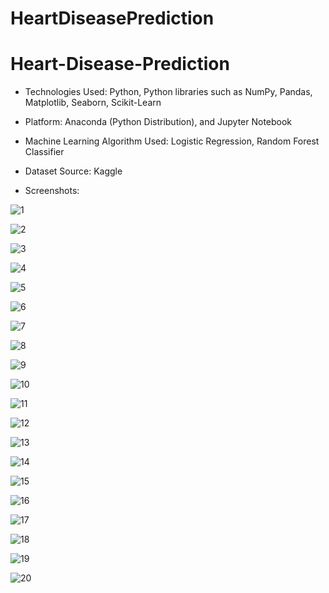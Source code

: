 # HeartDiseasePrediction


<h1>Heart-Disease-Prediction</h1>


* Technologies Used: Python, Python libraries such as NumPy, Pandas, Matplotlib, Seaborn, Scikit-Learn

* Platform: Anaconda (Python Distribution), and Jupyter Notebook

* Machine Learning Algorithm Used: Logistic Regression, Random Forest Classifier

* Dataset Source: Kaggle

* Screenshots:


![1](https://github.com/DebajyotiTalukder2001/My-Repo/assets/136104351/f36d2842-a4de-48d0-8532-8ad06532122a)



![2](https://github.com/DebajyotiTalukder2001/My-Repo/assets/136104351/73a501f5-9645-4787-85e0-e0e6b87e732a)


![3](https://github.com/DebajyotiTalukder2001/My-Repo/assets/136104351/cbc7964c-a49c-4edd-9894-7b4abae8dd2e)



![4](https://github.com/DebajyotiTalukder2001/My-Repo/assets/136104351/ab3ace71-826b-4b5c-bc10-006d0a09fb4f)



![5](https://github.com/DebajyotiTalukder2001/My-Repo/assets/136104351/ccf16ab1-e930-464f-9399-ade8b4df95e9)



![6](https://github.com/DebajyotiTalukder2001/My-Repo/assets/136104351/9b5383d2-34ea-4f42-af53-a70f040831fe)




![7](https://github.com/DebajyotiTalukder2001/My-Repo/assets/136104351/203c6a02-0f5f-41bb-8f39-e7ccdfacd283)



![8](https://github.com/DebajyotiTalukder2001/My-Repo/assets/136104351/05101d5e-57d2-4a19-9db4-2a05fe7383d5)



![9](https://github.com/DebajyotiTalukder2001/My-Repo/assets/136104351/57b87974-592c-4ef6-ae9d-62cf33808610)



![10](https://github.com/DebajyotiTalukder2001/My-Repo/assets/136104351/997e1c73-8b0b-43c3-84ab-372190bc831f)


![11](https://github.com/DebajyotiTalukder2001/My-Repo/assets/136104351/d7d5ddcd-a305-4a67-835b-0d56674d2e5a)


![12](https://github.com/DebajyotiTalukder2001/My-Repo/assets/136104351/c375b65a-94e4-4a71-a1a7-f8be5354571f)



![13](https://github.com/DebajyotiTalukder2001/My-Repo/assets/136104351/b67f0498-8422-4d01-9735-bd62b91def7f)


![14](https://github.com/DebajyotiTalukder2001/My-Repo/assets/136104351/504549f2-44ae-402d-bc4c-dc93b546b5d9)



![15](https://github.com/DebajyotiTalukder2001/My-Repo/assets/136104351/165d35d0-a070-4026-855b-e00602961a07)



![16](https://github.com/DebajyotiTalukder2001/My-Repo/assets/136104351/1198ce04-f279-4ce9-8d60-b83836c832c4)

![17](https://github.com/DebajyotiTalukder2001/My-Repo/assets/136104351/435654fc-c211-4688-94e4-4a423136b06b)


![18](https://github.com/DebajyotiTalukder2001/My-Repo/assets/136104351/ebe4fc72-d4c7-4311-bd5e-d77c71beb3ed)



![19](https://github.com/DebajyotiTalukder2001/My-Repo/assets/136104351/f0685fa7-1736-4a8c-b408-403a3d227877)



![20](https://github.com/DebajyotiTalukder2001/My-Repo/assets/136104351/2c12238e-a414-457e-b361-9fbb208772fc)






